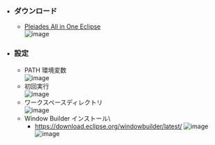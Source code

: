 - ### ダウンロード
    - [Pleiades All in One Eclipse](https://mergedoc.osdn.jp/)\
    ![image](https://user-images.githubusercontent.com/1501327/187071974-8d0dd5f6-0e94-44b3-bde7-f9c5fde87079.png)

- ### 設定
    - PATH 環境変数\
    ![image](https://user-images.githubusercontent.com/1501327/187073076-9ef19980-e7c7-470b-8334-aaa86a9bce18.png)
    - 初回実行\
    ![image](https://user-images.githubusercontent.com/1501327/187073143-6ab73d18-758b-437f-a9c8-69b5a4f06781.png)
    - ワークスペースディレクトリ\
    ![image](https://user-images.githubusercontent.com/1501327/187073226-7702d935-03c2-44a4-8d43-8844e300d038.png)
    - Window Builder インストール\
        - https://download.eclipse.org/windowbuilder/latest/
        ![image](https://user-images.githubusercontent.com/1501327/187073324-caa4f595-848f-4d65-9924-9a4c116a9887.png)\
        ![image](https://user-images.githubusercontent.com/1501327/187073422-a0ee853e-df83-426c-a934-a0356905f6bd.png)

